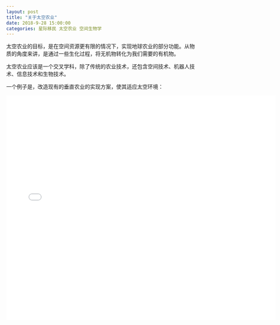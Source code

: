 ```yaml
---
layout: post
title: "关于太空农业"
date: 2018-9-28 15:00:00
categories: 星际移民 太空农业 空间生物学
---
```


太空农业的目标，是在空间资源更有限的情况下，实现地球农业的部分功能。从物质的角度来讲，是通过一些生化过程，将无机物转化为我们需要的有机物。

太空农业应该是一个交叉学科，除了传统的农业技术，还包含空间技术、机器人技术、信息技术和生物技术。

一个例子是，改造现有的垂直农业的实现方案，使其适应太空环境：

<iframe src="//player.bilibili.com/player.html?aid=12728146&cid=20928840&page=1"
        scrolling="no" border="0" frameborder="no" framespacing="0" allowfullscreen="true" style="width:720px;height:600px;"></iframe>
